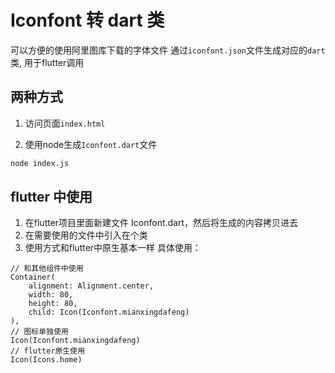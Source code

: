 # Iconfont 转 dart 类
可以方便的使用阿里图库下载的字体文件
通过`iconfont.json`文件生成对应的`dart`类, 用于flutter调用

## 两种方式
1. 访问页面`index.html`

2. 使用node生成`Iconfont.dart`文件
```bash
node index.js
```

## flutter 中使用
1. 在flutter项目里面新建文件 Iconfont.dart，然后将生成的内容拷贝进去
2. 在需要使用的文件中引入在个类
3. 使用方式和flutter中原生基本一样
具体使用：

```
// 和其他组件中使用
Container(
    alignment: Alignment.center,
    width: 80,
    height: 80,
    child: Icon(Iconfont.mianxingdafeng)
),
// 图标单独使用
Icon(Iconfont.mianxingdafeng)
// flutter原生使用
Icon(Icons.home)

```
